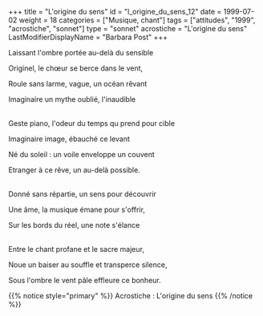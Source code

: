 +++
title = "L'origine du sens"
id = "l_origine_du_sens_12"
date = 1999-07-02
weight = 18
categories = ["Musique, chant"]
tags = ["attitudes", "1999", "acrostiche", "sonnet"]
type = "sonnet"
acrostiche = "L'origine du sens"
LastModifierDisplayName = "Barbara Post"
+++

Laissant l'ombre portée au-delà du sensible

Originel, le chœur se berce dans le vent,

Roule sans larme, vague, un océan rêvant

Imaginaire un mythe oublié, l'inaudible

 \
Geste piano, l'odeur du temps qu prend pour cible

Imaginaire image, ébauché ce levant

Né du soleil : un voile enveloppe un couvent

Etranger à ce rêve, un au-delà possible.

 \
Donné sans répartie, un sens pour découvrir

Une âme, la musique émane pour s'offrir,

Sur les bords du réel, une note s'élance

 \
Entre le chant profane et le sacre majeur,

Noue un baiser au souffle et transperce silence,

Sous l'ombre le vent pâle effleure ce bonheur.

{{% notice style="primary" %}}
Acrostiche : L'origine du sens
{{% /notice %}}
